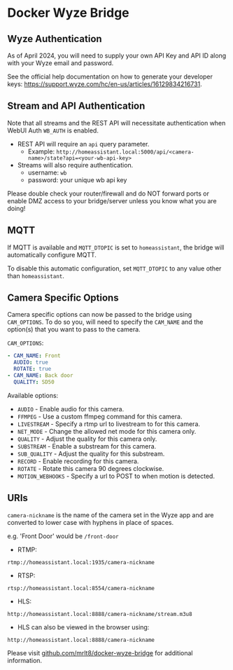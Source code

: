 # Docker Wyze Bridge

## Wyze Authentication

As of April 2024, you will need to supply your own API Key and API ID along with your Wyze email and password. 

See the official help documentation on how to generate your developer keys: https://support.wyze.com/hc/en-us/articles/16129834216731.

## Stream and API Authentication

Note that all streams and the REST API will necessitate authentication when WebUI Auth `WB_AUTH` is enabled.

- REST API will require an `api` query parameter. 
  - Example:  `http://homeassistant.local:5000/api/<camera-name>/state?api=<your-wb-api-key>`
- Streams will also require authentication.
  - username: `wb`
  - password: your unique wb api key

Please double check your router/firewall and do NOT forward ports or enable DMZ access to your bridge/server unless you know what you are doing!

## MQTT

If MQTT is available and `MQTT_DTOPIC` is set to `homeassistant`, the bridge will automatically configure MQTT.

To disable this automatic configuration, set `MQTT_DTOPIC` to any value other than `homeassistant`.


## Camera Specific Options

Camera specific options can now be passed to the bridge using `CAM_OPTIONS`. To do so you, will need to specify the `CAM_NAME` and the option(s) that you want to pass to the camera.

`CAM_OPTIONS`:

```YAML
- CAM_NAME: Front
  AUDIO: true
  ROTATE: true
- CAM_NAME: Back door
  QUALITY: SD50
```

Available options:

- `AUDIO` - Enable audio for this camera.
- `FFMPEG` - Use a custom ffmpeg command for this camera.
- `LIVESTREAM` - Specify a rtmp url to livestream to for this camera.
- `NET_MODE` - Change the allowed net mode for this camera only.
- `QUALITY` - Adjust the quality for this camera only.
- `SUBSTREAM` - Enable a substream for this camera.
- `SUB_QUALITY` - Adjust the quality for this substream.
- `RECORD` - Enable recording for this camera.
- `ROTATE` - Rotate this camera 90 degrees clockwise.
- `MOTION_WEBHOOKS` - Specify a url to POST to when motion is detected.

## URIs

`camera-nickname` is the name of the camera set in the Wyze app and are converted to lower case with hyphens in place of spaces.

e.g. 'Front Door' would be `/front-door`

- RTMP:

```
rtmp://homeassistant.local:1935/camera-nickname
```

- RTSP:

```
rtsp://homeassistant.local:8554/camera-nickname
```

- HLS:

```
http://homeassistant.local:8888/camera-nickname/stream.m3u8
```

- HLS can also be viewed in the browser using:

```
http://homeassistant.local:8888/camera-nickname
```

Please visit [github.com/mrlt8/docker-wyze-bridge](https://github.com/mrlt8/docker-wyze-bridge) for additional information.
